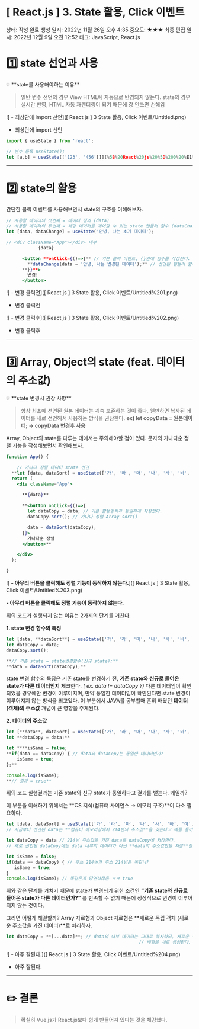 # [ React.js ] 3. State 활용, Click 이벤트

상태: 작성 완료
생성 일시: 2022년 11월 26일 오후 4:35
중요도: ★★★
최종 편집 일시: 2022년 12월 9일 오전 12:52
태그: JavaScript, React.js

# 1️⃣ state 선언과 사용

<aside>
💡 **state를 사용해야하는 이유**

> 일반 변수 선언의 경우 View HTML에 자동으로 반영되지 않는다.
  state의 경우 실시간 반영, HTML 자동 재렌더링이 되기 때문에 걍 안쓰면 손해임
> 
</aside>

![ - 최상단에 import 선언]([ React js ] 3 State 활용, Click 이벤트/Untitled.png)

 - 최상단에 import 선언

```jsx
import { useState } from 'react';
```

```jsx
// 변수 등록 useState();
let [a,b] = useState(['123', '456'[]](%5B%20React%20js%20%5D%200%20%E1%84%83%E1%85%B3%E1%86%AF%E1%84%8B%E1%85%A5%E1%84%80%E1%85%A1%E1%84%80%E1%85%B5%20%E1%84%8C%E1%85%A5%E1%86%AB,%20%E1%84%87%E1%85%A2%E1%84%8B%E1%85%AE%E1%86%B7%E1%84%8B%E1%85%B4%20%E1%84%8B%E1%85%B5%E1%84%8B%E1%85%B2%20%E1%84%92%E1%85%AA%E1%86%A8%E1%84%85%E1%85%B5%E1%86%B8%20f137b1d211c04c33b1b6cc420d811182.md));
```

---

# 2️⃣ state의 활용

  간단한 클릭 이벤트를 사용해보면서 state의 구조를 이해해보자.


```jsx
// 사용할 데이터의 첫번째 = 데이터 정의 (data)
// 사용할 데이터의 두번째 = 해당 데이터를 제어할 수 있는 state 핸들러 함수 (dataChange)
let [data, dataChange] = useState('안녕, 나는 초기 데이터');
```

```jsx
// <div className="App"></div> 내부
			{data}

      <button **onClick={()=>{** // 기본 클릭 이벤트, {}안에 함수를 작성한다.
        **dataChange(data = '안녕, 나는 변경된 데이터');** // 선언된 핸들러 함수에 변화 코드
      **}}**>
        변경!
      </button>
```

![  - 변경 클릭전]([ React js ] 3 State 활용, Click 이벤트/Untitled%201.png)

  - 변경 클릭전

![  - 변경 클릭후]([ React js ] 3 State 활용, Click 이벤트/Untitled%202.png)

  - 변경 클릭후

  

---

# 3️⃣ Array, Object의 state (feat. 데이터의 주소값)

<aside>
💡 **state 변경시 권장 사항**

> 항상 최초에 선언된 원본 데이터는 계속 보존하는 것이 좋다.
웬만하면 복사된 데이터를 새로 선언해서 사용하는 방식을 권장한다. 
**ex) let copyData = 원본데이터; → copyData 변경후 사용**
> 
</aside>


  Array, Object의 state를 다루는 데에서는 주의해야할 점이 있다.
  문자의 가나다순 정렬 기능을 작성해보면서 확인해보자.

```jsx
function App() {

	// 가나다 정렬 데이터 state 선언
  **let [data, dataSort] = useState(['가', '라', '마', '나', '사', '바', '아', '다']);**
  return (
    <div className="App">
    
      **{data}**

      **<button onClick={()=>{
        let dataCopy = data; // 기본 활용방식과 동일하게 작성했다.
        dataCopy.sort(); // 가나다 정렬 Array sort()

        data = dataSort(dataCopy);
      }}> 
        가나다순 정렬
      </button>**

    </div>
  );

}
```

![  **- 아무리 버튼을 클릭해도 정렬 기능이 동작하지 않는다.**]([ React js ] 3 State 활용, Click 이벤트/Untitled%203.png)

  **- 아무리 버튼을 클릭해도 정렬 기능이 동작하지 않는다.**

  위의 코드가 실행되지 않는 이유는 2가지의 단계를 거친다.

  **1. state 변경 함수의 특징**

```jsx
let [data, **dataSort**] = useState(['가', '라', '마', '나', '사', '바', '아', '다']);
let dataCopy = data;
dataCopy.sort();

**// 기존 state = state변경함수(신규 state);**
**data = dataSort(dataCopy);**
```

  state 변경 함수의 특징은 기존 state를 변경하기 전, **기존 state와 신규로 들어온 state가 다른 데이터인지** 체크한다. *( ex.  data != dataCopy ?)*
  다른 데이터임이 확인되었을 경우에만 변경이 이루어지며, 만약 동일한 데이터임이 확인된다면 state 변경이 이루어지지 않는 방식을 띄고있다.
  이 부분에서 JAVA를 공부할때 흔히 배웠던 **데이터(객체)의 주소값** 개념이 큰 영향을 주게된다.

  **2. 데이터의 주소값**

```jsx
let [**data**, dataSort] = useState(['가', '라', '마', '나', '사', '바', '아', '다']);
let **dataCopy = data;**

let ****isSame = false;
**if(data == dataCopy) { // data와 dataCopy는 동일한 데이터인가?
	isSame = true;
};**

console.log(isSame);
**// 결과 = true**
```

  위의 코드 실행결과는 기존 state와 신규 state가 동일하다고 결과를 뱉는다. 왜일까?

  이 부분을 이해하기 위해서는 **CS 지식(컴퓨터 사이언스 → 메모리 구조)**이 다소 필요하다.  

```jsx
let [data, dataSort] = useState(['가', '라', '마', '나', '사', '바', '아', '다']);
// 지금부터 선언된 data는 **컴퓨터 메모리상에서 214번의 주소값**을 갖는다고 예를 들어보자.
```

```jsx
let dataCopy = data // 214번 주소값을 가진 data를 dataCopy에 저장한다.
// 새로 선언된 dataCopy에는 data 내부의 데이터가 아닌 **data의 주소값만을 저장**한다.
```

```jsx
let isSame = false;
if(data == dataCopy) { // 주소 214번과 주소 214번은 똑같냐?
   isSame = true;
}
console.log(isSame); // 똑같은게 당연하잖음 ㅋㅋ true
```

  위와 같은 단계를 거치기 때문에 state가 변경되기 위한 조건인 **“기존 state와 신규로 들어온 state가 다른 데이터인가?”** 를 만족할 수 없기 때문에 정상적으로 변경이 이루어지지 않는 것이다.

  그러면 어떻게 해결할까?
  Array 자료형과 Object 자료형은 **새로운 독립 객체 (새로운 주소값을 가진 데이터)**로 처리하자.

```jsx
let dataCopy = **[...data]**; // data의 내부 데이터는 그대로 복사하되, 새로운 주소값을 가진
												  // 배열을 새로 생성한다.
```

![  - 아주 잘된다.]([ React js ] 3 State 활용, Click 이벤트/Untitled%204.png)

  - 아주 잘된다.

---

# ✏️ 결론

> 확실히 Vue.js가 React.js보다 쉽게 만들어져 있다는 것을 체감했다.